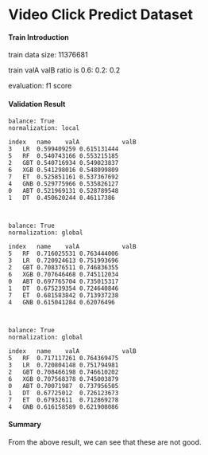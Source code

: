 # Video Click Predict Dataset

#### Train Introduction

train data size: 11376681

train valA valB ratio is 0.6: 0.2: 0.2

evaluation: f1 score

#### Validation Result

  
    balance: True
    normalization: local
    
	index   name	valA            valB
    3	LR	0.599409259	0.615131444
    5	RF	0.540743166	0.553215185
    2	GBT	0.540716934	0.549023837
    6	XGB	0.541298016	0.548099809
    7	ET	0.525851161	0.537367692
    4	GNB	0.529775966	0.535826127
    0	ABT	0.521969131	0.528789548
    1	DT	0.450620244	0.46117386



    balance: True
    normalization: global
    
	index   name	valA            valB
    5	RF	0.716025531	0.763444006
    3	LR	0.720924613	0.751993696
    2	GBT	0.708376511	0.746836355
    6	XGB	0.707646468	0.745112034
    0	ABT	0.697765704	0.735015317
    1	DT	0.675239354	0.724640846
    7	ET	0.681583842	0.713937238
    4	GNB	0.615041284	0.62076496



    balance: True
    normalization: global
    
	index   name	valA            valB
    5	RF	0.717117261	0.764369475
    3	LR	0.720804148	0.751794981
    2	GBT	0.708466198	0.746610202
    6	XGB	0.707568378	0.745003879
    0	ABT	0.70071987	0.737956505
    1	DT	0.67725012	0.726123673
    7	ET	0.67932611	0.712869278
    4	GNB	0.616158589	0.621908086

#### Summary
From the above result, we can see that these are not good.